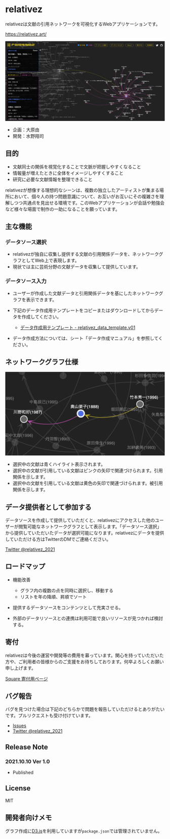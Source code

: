 # relativez

relativezは文献の引用ネットワークを可視化するWebアプリケーションです。

https://relativez.art/

![Setting](assets/readme_1.png)

- 企画：大原由
- 開発：水野翔司

## 目的

- 文献同士の関係を視覚化することで文脈が把握しやすくなること
- 情報量が増えたときに全体をイメージしやすくすること
- 研究に必要な文献情報を整理できること

relativezが想像する理想的なシーンは、複数の独立したアーティストが集まる場所において、個々人の持つ問題意識について、お互いがお互いにその複雑さを理解しつつ共通点を見出せる環境です。このWebアプリケーションが会話や勉強会など様々な場面で制作の一助になることを願っています。

## 主な機能

### データソース選択

 - relativezが独自に収集し提供する文献の引用関係データを、ネットワークグラフとしてWeb上で表現します。
 - 現状では主に芸術分野の文献データを収集して提供しています。

### データソース入力

 - ユーザーが作成した文献データと引用関係データを基にしたネットワークグラフを表示できます。
 - 下記のデータ作成用テンプレートをコピーまたはダウンロードしてからデータを作成してください。
   
   - [データ作成用テンプレート - relativez_data_template.v01](https://docs.google.com/spreadsheets/d/1AdNFTfCSotEPVilhd1EvE6poh1fSPZ5TjKZYU9LS318/edit?usp=sharing)
 
 - データ作成方法については、シート「データ作成マニュアル」を参照してください。

## ネットワークグラフ仕様

![Setting](assets/readme_2.png)

- 選択中の文献は青くハイライト表示されます。
- 選択中の文献が引用している文献はピンクの矢印で関連づけられます。引用関係を示します。
- 選択中の文献を引用している文献は黄色の矢印で関連づけられます。被引用関係を示します。


## データ提供者として参加する

データソースを作成して提供していただくと、relativezにアクセスした他のユーザーが閲覧可能なネットワークグラフとして表示します。「データソース選択」から提供していただいたデータが選択可能になります。relativezにデータを提供していただける方はTwitterのDMでご連絡ください。

[Twitter @relativez_2021](https://twitter.com/relativez_2021)

## ロードマップ

- 機能改善
 
  - グラフ内の複数の点を同時に選択し、移動する
  - リストを年の降順、昇順でソート

- 提供するデータソースをコンテンツとして充実させる。
- 外部のデータリソースとの連携は利用可能で良いリソースが見つかれば検討する。

## 寄付

relativezは今後の運営や開発等の費用を募っています。関心を持っていただいた方や、ご利用者の皆様からのご支援をお待ちしております。何卒よろしくお願い申し上げます。

[Square 寄付用ページ](https://checkout.square.site/merchant/ML6N1N81JA96Q/checkout/ZIJYYSIL6Q253UJW57XEDXIL?src=embed)

## バグ報告

バグを見つけた場合は下記のどちらかで問題を報告していただけるとありがたいです。プルリクエストも受け付けています。

- [Issues](https://github.com/mizunoshoji/relativez/issues)
- [Twitter @relativez_2021](https://twitter.com/relativez_2021)

## Release Note
### 2021.10.10 Ver 1.0
- Published

## License
MIT

## 開発者向けメモ

グラフ作成に[D3.js](https://d3js.org/)を利用していますが`package.json`では管理されていません。



